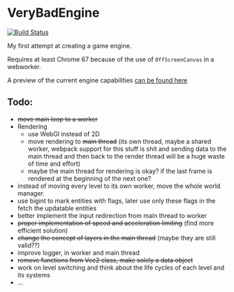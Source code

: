 # VeryBadEngine
[![Build Status](https://travis-ci.org/AbdBarho/VeryBadEngine.svg?branch=master)](https://travis-ci.org/AbdBarho/VeryBadEngine)

My first attempt at creating a game engine.

Requires at least Chrome 67 because of the use of `OffScreenCanvas` in a webworker.

A preview of the current engine capabilities [can be found here](https://abdbarho.github.io/VeryBadEngine/)


## Todo:
- ~~move main loop to a worker~~
- Rendering
  - use WebGl instead of 2D
  - move rendering to ~~main thread~~ (its own thread, maybe a shared worker, webpack support for this stuff is shit and sending data to the main thread and then back to the render thread will be a huge waste of time and effort)
  - maybe the main thread for rendering is okay? if the last frame is rendered at the beginning of the next one?
- instead of moving every level to its own worker, move the whole world manager.
- use bigint to mark entities with flags, later use only these flags in the fetch the updatable entities
- better implement the input redirection from main thread to worker
- ~~proper implementation of speed and acceleration limiting~~ (find more efficient solution)
- ~~change the concept of layers in the main thread~~ (maybe they are still valid??)
- improve logger, in worker and main thread
- ~~remove functions from Vec2 class, make solely a data object~~
- work on level switching and think about the life cycles of each level and its systems
- ...
